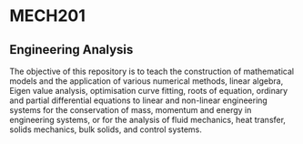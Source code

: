 # MECH201
 ## Engineering Analysis

The objective of this repository is to teach the construction of mathematical models and the application of various numerical methods, linear algebra, Eigen value analysis, optimisation curve fitting, roots of equation, ordinary and partial differential equations to linear and non-linear engineering systems for the conservation of mass, momentum and energy in engineering systems, or for the analysis of fluid mechanics, heat transfer, solids mechanics, bulk solids, and control systems. 


